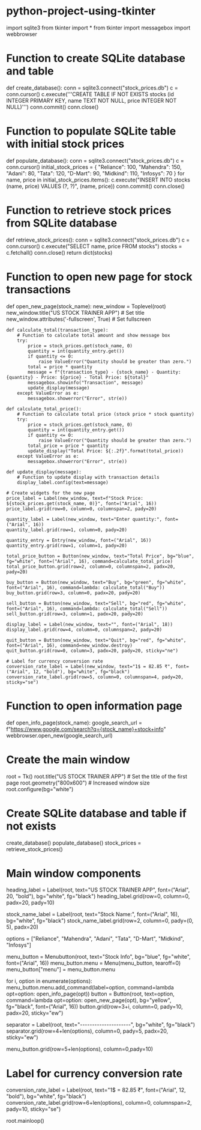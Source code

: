 # python-project-using-tkinter
import sqlite3
from tkinter import *
from tkinter import messagebox
import webbrowser

# Function to create SQLite database and table
def create_database():
    conn = sqlite3.connect("stock_prices.db")
    c = conn.cursor()
    c.execute('''CREATE TABLE IF NOT EXISTS stocks
                 (id INTEGER PRIMARY KEY,
                 name TEXT NOT NULL,
                 price INTEGER NOT NULL)''')
    conn.commit()
    conn.close()

# Function to populate SQLite table with initial stock prices
def populate_database():
    conn = sqlite3.connect("stock_prices.db")
    c = conn.cursor()
    initial_stock_prices = {
        "Reliance": 100,
        "Mahendra": 150,
        "Adani": 80,
        "Tata": 120,
        "D-Mart": 90,
        "Midkind": 110,
        "Infosys": 70
    }
    for name, price in initial_stock_prices.items():
        c.execute("INSERT INTO stocks (name, price) VALUES (?, ?)", (name, price))
    conn.commit()
    conn.close()

# Function to retrieve stock prices from SQLite database
def retrieve_stock_prices():
    conn = sqlite3.connect("stock_prices.db")
    c = conn.cursor()
    c.execute("SELECT name, price FROM stocks")
    stocks = c.fetchall()
    conn.close()
    return dict(stocks)

# Function to open new page for stock transactions
def open_new_page(stock_name):
    new_window = Toplevel(root)
    new_window.title("US STOCK TRAINER APP")  # Set title
    new_window.attributes('-fullscreen', True)  # Set fullscreen

    def calculate_total(transaction_type):
        # Function to calculate total amount and show message box
        try:
            price = stock_prices.get(stock_name, 0)
            quantity = int(quantity_entry.get())
            if quantity <= 0:
                raise ValueError("Quantity should be greater than zero.")
            total = price * quantity
            message = f"{transaction_type} - {stock_name} - Quantity: {quantity} - Price: ${price} - Total Price: ${total}"
            messagebox.showinfo("Transaction", message)
            update_display(message)
        except ValueError as e:
            messagebox.showerror("Error", str(e))

    def calculate_total_price():
        # Function to calculate total price (stock price * stock quantity)
        try:
            price = stock_prices.get(stock_name, 0)
            quantity = int(quantity_entry.get())
            if quantity <= 0:
                raise ValueError("Quantity should be greater than zero.")
            total_price = price * quantity
            update_display("Total Price: ${:.2f}".format(total_price))
        except ValueError as e:
            messagebox.showerror("Error", str(e))

    def update_display(message):
        # Function to update display with transaction details
        display_label.config(text=message)

    # Create widgets for the new page
    price_label = Label(new_window, text=f"Stock Price: ${stock_prices.get(stock_name, 0)}", font=("Arial", 16))
    price_label.grid(row=0, column=0, columnspan=2, pady=20)

    quantity_label = Label(new_window, text="Enter quantity:", font=("Arial", 16))
    quantity_label.grid(row=1, column=0, pady=20)

    quantity_entry = Entry(new_window, font=("Arial", 16))
    quantity_entry.grid(row=1, column=1, pady=20)

    total_price_button = Button(new_window, text="Total Price", bg="blue", fg="white", font=("Arial", 16), command=calculate_total_price)
    total_price_button.grid(row=2, column=0, columnspan=2, padx=20, pady=20)

    buy_button = Button(new_window, text="Buy", bg="green", fg="white", font=("Arial", 16), command=lambda: calculate_total("Buy"))
    buy_button.grid(row=3, column=0, padx=20, pady=20)

    sell_button = Button(new_window, text="Sell", bg="red", fg="white", font=("Arial", 16), command=lambda: calculate_total("Sell"))
    sell_button.grid(row=3, column=1, padx=20, pady=20)

    display_label = Label(new_window, text="", font=("Arial", 18))
    display_label.grid(row=4, column=0, columnspan=2, pady=20)

    quit_button = Button(new_window, text="Quit", bg="red", fg="white", font=("Arial", 16), command=new_window.destroy)
    quit_button.grid(row=0, column=3, padx=20, pady=20, sticky="ne")

    # Label for currency conversion rate
    conversion_rate_label = Label(new_window, text="1$ = 82.85 ₹", font=("Arial", 12, "bold"), bg="white", fg="black")
    conversion_rate_label.grid(row=5, column=0, columnspan=4, pady=20, sticky="se")

# Function to open information page
def open_info_page(stock_name):
    google_search_url = f"https://www.google.com/search?q={stock_name}+stock+info"
    webbrowser.open_new(google_search_url)

# Create the main window
root = Tk()
root.title("US STOCK TRAINER APP")  # Set the title of the first page
root.geometry("800x600")  # Increased window size
root.configure(bg="white")

# Create SQLite database and table if not exists
create_database()
populate_database()
stock_prices = retrieve_stock_prices()

# Main window components
heading_label = Label(root, text="US STOCK TRAINER APP", font=("Arial", 20, "bold"), bg="white", fg="black")
heading_label.grid(row=0, column=0, padx=20, pady=10)

stock_name_label = Label(root, text="Stock Name:", font=("Arial", 16), bg="white", fg="black")
stock_name_label.grid(row=2, column=0, pady=(0, 5), padx=20)

options = ["Reliance", "Mahendra", "Adani", "Tata", "D-Mart", "Midkind", "Infosys"]

menu_button = Menubutton(root, text="Stock Info", bg="blue", fg="white", font=("Arial", 16))
menu_button.menu = Menu(menu_button, tearoff=0)
menu_button["menu"] = menu_button.menu

for i, option in enumerate(options):
    menu_button.menu.add_command(label=option, command=lambda opt=option: open_info_page(opt))
    button = Button(root, text=option, command=lambda opt=option: open_new_page(opt), bg="yellow", fg="black", font=("Arial", 16))
    button.grid(row=3+i, column=0, pady=10, padx=20, sticky="ew")

separator = Label(root, text="---------------------", bg="white", fg="black")
separator.grid(row=4+len(options), column=0, pady=5, padx=20, sticky="ew")

menu_button.grid(row=5+len(options), column=0,pady=10)

# Label for currency conversion rate
conversion_rate_label = Label(root, text="1$ = 82.85 ₹", font=("Arial", 12, "bold"), bg="white", fg="black")
conversion_rate_label.grid(row=6+len(options), column=0, columnspan=2, pady=10, sticky="se")

root.mainloop()

